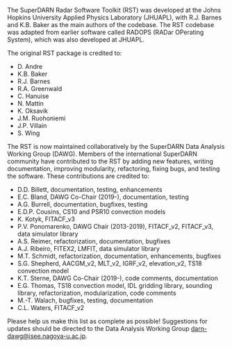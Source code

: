 The SuperDARN Radar Software Toolkit (RST) was developed at the Johns Hopkins University Applied Physics Laboratory (JHUAPL), with R.J. Barnes and K.B. Baker as the main authors of the codebase. The RST codebase was adapted from earlier software called RADOPS (RADar OPerating System), which was also developed at JHUAPL.

The original RST package is credited to:

- D. Andre
- K.B. Baker
- R.J. Barnes
- R.A. Greenwald
- C. Hanuise
- N. Mattin
- K. Oksavik
- J.M. Ruohoniemi
- J.P. Villain
- S. Wing

The RST is now maintained collaboratively by the SuperDARN Data Analysis Working Group (DAWG). Members of the international SuperDARN community have contributed to the RST by adding new features, writing documentation, improving modularity, refactoring, fixing bugs, and testing the software. These contributions are credited to:

- D.D. Billett, documentation, testing, enhancements
- E.C. Bland, DAWG Co-Chair (2019-), documentation, testing
- A.G. Burrell, documentation, bugfixes, testing
- E.D.P. Cousins, CS10 and PSR10 convection models
- K. Kotyk, FITACF_v3
- P.V. Ponomarenko, DAWG Chair (2013-2019), FITACF_v2, FITACF_v3, data simulator library
- A.S. Reimer, refactorization, documentation, bugfixes
- A.J. Ribeiro, FITEX2, LMFIT, data simulator library
- M.T. Schmidt, refactorization, documentation, enhancements, bugfixes
- S.G. Shepherd, AACGM_v2, MLT_v2, IGRF_v2, elevation_v2, TS18 convection model
- K.T. Sterne, DAWG Co-Chair (2019-), code comments, documentation
- E.G. Thomas, TS18 convection model, IDL gridding library, sounding library, refactorization, modularization, code comments
- M.-T. Walach, bugfixes, testing, documentation
- C.L. Waters, FITACF_v2

Please help us make this list as complete as possible! Suggestions for updates should be directed to the Data Analysis Working Group <darn-dawg@isee.nagoya-u.ac.jp>.
